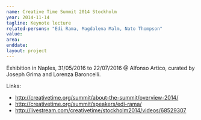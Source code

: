 ```yaml
---
name: Creative Time Summit 2014 Stockholm
year: 2014-11-14
tagline: Keynote lecture
related-persons: "Edi Rama, Magdalena Malm, Nato Thompson"
value:
area:
enddate:
layout: project
---
```


Exhibition in Naples, 31/05/2016 to 22/07/2016 @ Alfonso Artico, curated by Joseph Grima and Lorenza Baroncelli.

Links:
* <http://creativetime.org/summit/about-the-summit/overview-2014/>
* <http://creativetime.org/summit/speakers/edi-rama/>
* <http://livestream.com/creativetime/stockholm2014/videos/68529307>
